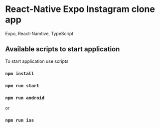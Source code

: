 # React-Native Expo Instagram clone app
Expo, React-Namtive, TypeScript

## Available scripts to start application

To start application use scripts

### `npm install`
### `npm run start`
### `npm run android`
or
### `npm run ios`

